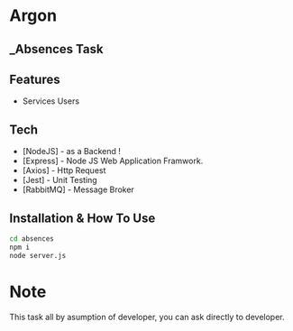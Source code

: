 # Argon
## _Absences Task

## Features
- Services Users

## Tech
- [NodeJS] - as a Backend !
- [Express] - Node JS Web Application Framwork.
- [Axios] - Http Request
- [Jest] - Unit Testing
- [RabbitMQ] - Message Broker

## Installation & How To Use
```sh
cd absences
npm i
node server.js
```
# Note
This task all by asumption of developer, you can ask directly to developer.